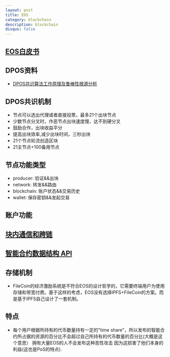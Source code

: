```yaml
---
layout: post
title: EOS
category: blockchain
description: blockchain
disqus: false
---
```


## [EOS白皮书](https://github.com/EOSIO/Documentation/blob/master/zh-CN/TechnicalWhitePaper.md)


## DPOS资料
* [DPOS共识算法工作原理及鲁棒性根源分析](https://www.eos.top/?/article/27)


## DPOS共识机制
* 节点可以选出代理或者直接投票，最多21个出块节点
* 少数节点分叉时，作恶节点出块速度慢，达不到硬分叉
* 鼓励合作，出块收益平分
* 提高出块效率,减少出块时间，三秒出块
* 21个节点轮流创造区块
* 21主节点+100备用节点


## 节点功能类型
* producer: 验证&&出块
* network: 转发&&路由
* blockchain: 账户状态&&交易历史
* wallet: 保存密钥&&发起交易


## 账户功能


## [块内通信和跨链](http://oraclechain.io/files/eos-3.pdf)


## [智能合约数据结构 API](http://oraclechain.io/files/eos-4.pdf)


## 存储机制
* FileCoin的经济激励系统是不符合EOS的设计哲学的，它需要终端用户为使用存储和带宽付费。基于这样的考虑，EOS没有选择IPFS+FileCoin的方案。而是基于IPFS自己设计了一套机制。


## 特点
* 每个用户根据所持有的代币数量持有一定的"time share"，所以发布的智能合约所占据的资源的百分比不会超过自己所持有的代币数量的百分比(大概是这个意思） 拥有大量EOS的人不会发布这种恶性攻击 因为这损害了他们本身的利益(这也是PoS的特点). 




